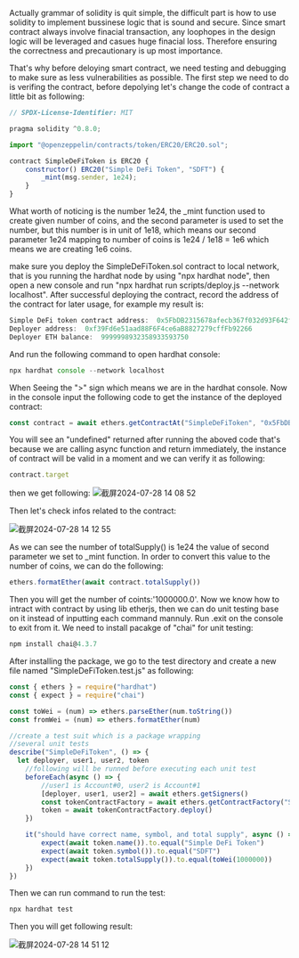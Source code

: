 Actually grammar of solidity is quit simple, the difficult part is how to use solidity to implement bussinese logic that is sound and secure. Since smart contract always involve finacial transaction, any loophopes in the design
logic will be leveraged and casues huge finacial loss. Therefore ensuring the correctness and precautionary is up most importance.

That's why before deloying smart contract, we need testing and debugging to make sure as less vulnerabilities as possible. The first step we need to do is verifing the contract, before depolying let's change the code of contract
a little bit as following:

```js
// SPDX-License-Identifier: MIT

pragma solidity ^0.8.0;

import "@openzeppelin/contracts/token/ERC20/ERC20.sol";

contract SimpleDeFiToken is ERC20 {
    constructor() ERC20("Simple DeFi Token", "SDFT") {
        _mint(msg.sender, 1e24);
    }
}

```
What worth of noticing is the number 1e24, the _mint function used to create given number of coins, and the second parameter is used to set the number, but this number is in unit of 1e18, which means our second parameter 1e24
mapping to number of coins is 1e24 / 1e18 = 1e6 which means we are creating 1e6 coins.

make sure you deploy the SimpleDeFiToken.sol contract to local network, that is you running the hardhat node by using "npx hardhat node", then open a new console and run "npx hardhat run scripts/deploy.js --network localhost". 
After successful deploying the contract, record the address of the contract for later usage, for example my result is:
```js
Simple DeFi token contract address:  0x5FbDB2315678afecb367f032d93F642f64180aa3
Deployer address:  0xf39Fd6e51aad88F6F4ce6aB8827279cffFb92266
Deployer ETH balance:  9999998932358933593750
```

And run the following command to open hardhat console:

```js
npx hardhat console --network localhost
```

When Seeing the ">" sign which means we are in the hardhat console. Now in the console input the following code to get the instance of the deployed contract:
```js
const contract = await ethers.getContractAt("SimpleDeFiToken", "0x5FbDB2315678afecb367f032d93F642f64180aa3")
```
You will see an "undefined" returned after running the aboved code that's because we are calling async function and return immediately, the instance of contract will be valid in a moment and we can verify it as following:
```js
contract.target
```
then we get following:
![截屏2024-07-28 14 08 52](https://github.com/user-attachments/assets/b69b54f1-a55c-4d7c-a2b6-e2b66f650b34)

Then let's check infos related to the contract:

![截屏2024-07-28 14 12 55](https://github.com/user-attachments/assets/070da543-81ce-454e-b32b-482f1ff6c48d)

As we can see the number of totalSupply() is 1e24 the value of second parameter we set to _mint function. In order to convert this value to the number of coins, we can do the following:
```js
ethers.formatEther(await contract.totalSupply())
```
Then you will get the number of coints:'1000000.0'. Now we know how to intract with contract by using lib etherjs, then we can do unit testing base on it instead of inputting each command mannuly. Run .exit on the console to
exit from it. We need to install pacakge of "chai" for unit testing:
```js
npm install chai@4.3.7
```
After installing the package, we go to the test directory and create a new file named "SimpleDeFiToken.test.js" as following:
```js
const { ethers } = require("hardhat")
const { expect } = require("chai")

const toWei = (num) => ethers.parseEther(num.toString())
const fromWei = (num) => ethers.formatEther(num)

//create a test suit which is a package wrapping 
//several unit tests
describe("SimpleDeFiToken", () => {
  let deployer, user1, user2, token
    //following will be runned before executing each unit test
    beforeEach(async () => {
        //user1 is Account#0, user2 is Account#1 
        [deployer, user1, user2] = await ethers.getSigners()
        const tokenContractFactory = await ethers.getContractFactory("SimpleDeFiToken")
        token = await tokenContractFactory.deploy()
    })

    it("should have correct name, symbol, and total supply", async () => {
        expect(await token.name()).to.equal("Simple DeFi Token")
        expect(await token.symbol()).to.equal("SDFT")
        expect(await token.totalSupply()).to.equal(toWei(1000000))
    })
})
```
Then we can run command to run the test:
```js
npx hardhat test
```
Then you will get following result:


![截屏2024-07-28 14 51 12](https://github.com/user-attachments/assets/a1f9becc-ead3-4634-8ee1-abf372d24864)
